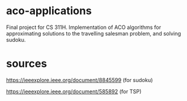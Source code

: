 # aco-applications
Final project for CS 311H. Implementation of ACO algorithms for approximating solutions to the travelling salesman problem, and solving sudoku.

# sources
https://ieeexplore.ieee.org/document/8845599 (for sudoku)

https://ieeexplore.ieee.org/document/585892 (for TSP)
